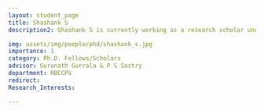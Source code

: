 ```yaml
---
layout: student_page
title: Shashank S
description2: Shashank S is currently working as a research scholar under the guidance of Prof. Gurunath Gurrala and Prof. P S Sastry under Robert Bosch Center for Cyber-Physical Systems. The research work aims at developing a framework for Vulnerability assessment for Smart-Grid networks.

img: assets/img/people/phd/shashank_s.jpg
importance: 1
category: Ph.D. Fellows/Scholars 
advisor: Gurunath Gurrala & P S Sastry
department: RBCCPS
redirect: 
Research_Interests:

---
```

